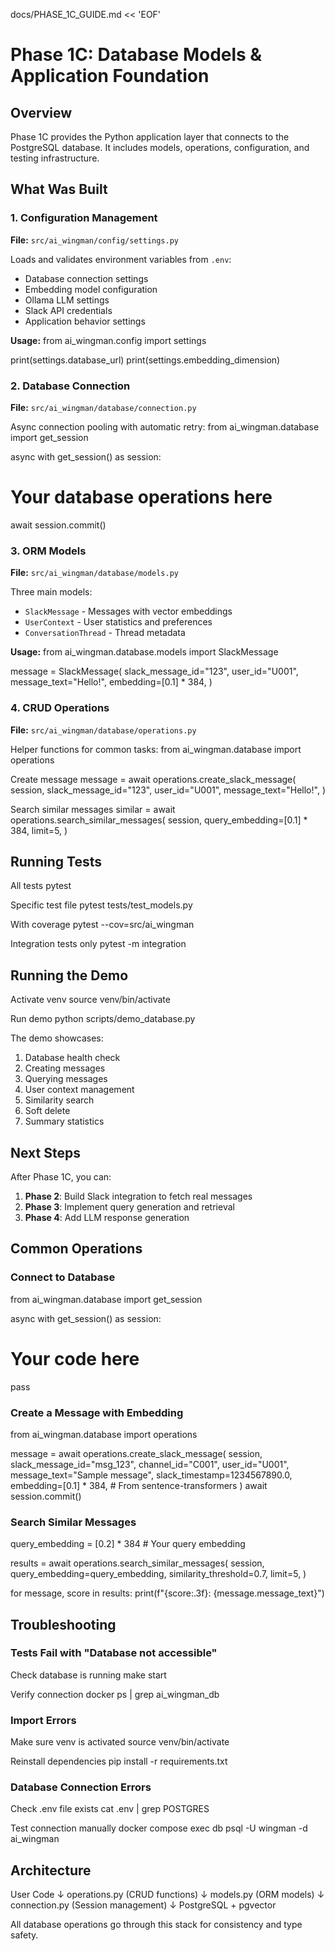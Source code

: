 docs/PHASE_1C_GUIDE.md << 'EOF'
# Phase 1C: Database Models & Application Foundation

## Overview

Phase 1C provides the Python application layer that connects to the PostgreSQL database. It includes models, operations, configuration, and testing infrastructure.

## What Was Built

### 1. Configuration Management
**File:** `src/ai_wingman/config/settings.py`

Loads and validates environment variables from `.env`:
- Database connection settings
- Embedding model configuration
- Ollama LLM settings
- Slack API credentials
- Application behavior settings

**Usage:**
from ai_wingman.config import settings

print(settings.database_url)
print(settings.embedding_dimension)

### 2. Database Connection
**File:** `src/ai_wingman/database/connection.py`

Async connection pooling with automatic retry:
from ai_wingman.database import get_session

async with get_session() as session:
# Your database operations here
await session.commit()

### 3. ORM Models
**File:** `src/ai_wingman/database/models.py`

Three main models:
- `SlackMessage` - Messages with vector embeddings
- `UserContext` - User statistics and preferences
- `ConversationThread` - Thread metadata

**Usage:**
from ai_wingman.database.models import SlackMessage

message = SlackMessage(
slack_message_id="123",
user_id="U001",
message_text="Hello!",
embedding=[0.1] * 384,
)

### 4. CRUD Operations
**File:** `src/ai_wingman/database/operations.py`

Helper functions for common tasks:
from ai_wingman.database import operations

Create message
message = await operations.create_slack_message(
session,
slack_message_id="123",
user_id="U001",
message_text="Hello!",
)

Search similar messages
similar = await operations.search_similar_messages(
session,
query_embedding=[0.1] * 384,
limit=5,
)

## Running Tests
All tests
pytest

Specific test file
pytest tests/test_models.py

With coverage
pytest --cov=src/ai_wingman

Integration tests only
pytest -m integration

## Running the Demo
Activate venv
source venv/bin/activate

Run demo
python scripts/demo_database.py

The demo showcases:
1. Database health check
2. Creating messages
3. Querying messages
4. User context management
5. Similarity search
6. Soft delete
7. Summary statistics

## Next Steps

After Phase 1C, you can:
1. **Phase 2**: Build Slack integration to fetch real messages
2. **Phase 3**: Implement query generation and retrieval
3. **Phase 4**: Add LLM response generation

## Common Operations

### Connect to Database
from ai_wingman.database import get_session

async with get_session() as session:
# Your code here
pass

### Create a Message with Embedding
from ai_wingman.database import operations

message = await operations.create_slack_message(
session,
slack_message_id="msg_123",
channel_id="C001",
user_id="U001",
message_text="Sample message",
slack_timestamp=1234567890.0,
embedding=[0.1] * 384, # From sentence-transformers
)
await session.commit()

### Search Similar Messages
query_embedding = [0.2] * 384 # Your query embedding

results = await operations.search_similar_messages(
session,
query_embedding=query_embedding,
similarity_threshold=0.7,
limit=5,
)

for message, score in results:
print(f"{score:.3f}: {message.message_text}")

## Troubleshooting

### Tests Fail with "Database not accessible"
Check database is running
make start

Verify connection
docker ps | grep ai_wingman_db

### Import Errors
Make sure venv is activated
source venv/bin/activate

Reinstall dependencies
pip install -r requirements.txt

### Database Connection Errors
Check .env file exists
cat .env | grep POSTGRES

Test connection manually
docker compose exec db psql -U wingman -d ai_wingman

## Architecture
User Code
↓
operations.py (CRUD functions)
↓
models.py (ORM models)
↓
connection.py (Session management)
↓
PostgreSQL + pgvector

All database operations go through this stack for consistency and type safety.
